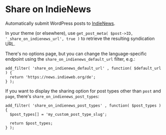 # Share on IndieNews
Automatically submit WordPress posts to [IndieNews](https://news.indieweb.org/).

In your theme (or elsewhere), use `get_post_meta( $post->ID, '_share_on_indienews_url', true )` to retrieve the resulting syndication URL.

There's no options page, but you can change the language-specific endpoint using the `share_on_indienews_default_url` filter, e.g.:
```
add_filter( 'share_on_indienews_default_url' , function( $default_url ) {
  return 'https://news.indieweb.org/de';
} );
```
If you want to display the sharing option for post types other than `post` and `page`, there's `share_on_indienews_post_types`:
```
add_filter( 'share_on_indienews_post_types' , function( $post_types ) {
  $post_types[] = 'my_custom_post_type_slug';

  return $post_types;
} );
```
